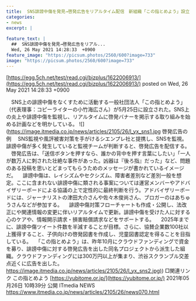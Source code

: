 ```yaml
---
title:  SNS誹謗中傷を発見→啓発広告をリアルタイム配信　新組織「この指とめよう」設立  
categories:
- news
excerpt: |
  
feature_text: |
  ##  SNS誹謗中傷を発見→啓発広告をリアル...
  Wed, 26 May 2021 14:28:33  +0900
feature_image: "https://picsum.photos/2560/600?image=733"
image: "https://picsum.photos/2560/600?image=733"
---
```


[https://egg.5ch.net/test/read.cgi/bizplus/1622006913/](https://egg.5ch.net/test/read.cgi/bizplus/1622006913/)
posted on Wed, 26 May 2021 14:28:33  +0900

<!--more-->

　SNS上の誹謗中傷をなくすために活動する一般社団法人「この指とめよう」（代表理事：コピーライターの小竹海広さん）が5月25日に設立された。SNS上の炎上や誹謗中傷を監視し、リアルタイムに啓発バナーを掲示する取り組みを始める計画などを明かしている。 ![](https://image.itmedia.co.jp/news/articles/2105/26/l_yx_sns1.jpg 啓発広告の例 　SNS監視や風評被害対策を手がけるシエンプレ社と提携し、SNSを監視。誹謗中傷が多く発生していると監視チームが判断すると、啓発広告を配信する。 　啓発広告は、「送信ボタンを押すなら、誰かの背中を押す言葉にしたい」「一人が数万人に刺された壮絶な事件があった。凶器は『後ろ指』だった」など、問題のある投稿を思いとどまってもらうためのメッセージが書かれているイメージだ。 　誹謗中傷は、レイシズムやセクシズム、障害者差別など差別一般を想定。ここに含まれない誹謗中傷に類される事案については運営メンバーやアドバイザリーボードによる協議の上で定性的に最終判断を行う。アドバイザリーボードには、ジャーナリストの津田大介さんや佐々木俊尚さん、ブロガーのはあちゅうさんなどが参加する。 　誹謗中傷対策フローチャートも作成・公開し、法改正にや関連情報の変更に伴いリアルタイムで更新。誹謗中傷を受けた人に対する心のケアや、情報開示請求・損害賠償請求などをサポートする。 　2025年までに、誹謗中傷ツイート件数を半減することが目標。さらに、協賛企業数100社以上獲得すること、子供向けの啓発図書を作成し、児童図書認定を得ることを目指している。 　「この指とめよう」は、昨年10月にクラウドファンディングで資金を募り、誹謗中傷に対する啓発広告を出した同名プロジェクトから派生した組織。クラウドファンディングには300万円以上が集まり、渋谷スクランブル交差点近くに広告を出した。 [https://image.itmedia.co.jp/news/articles/2105/26/l_yx_sns2.jpg)](https://image.itmedia.co.jp/news/articles/2105/26/l_yx_sns2.jpg)) □関連リンク この指とめよう [https://yubitome.or.jp/](https://yubitome.or.jp/) 2021年05月26日 10時39分 公開 ITmedia NEWS https://www.itmedia.co.jp/news/articles/2105/26/news070.html
